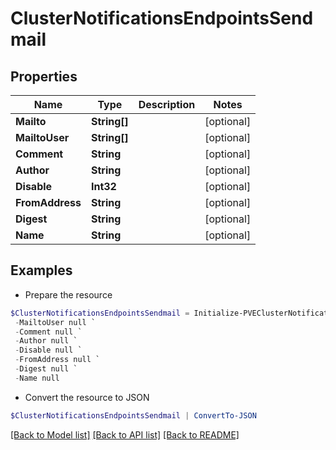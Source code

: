 # ClusterNotificationsEndpointsSendmail
## Properties

Name | Type | Description | Notes
------------ | ------------- | ------------- | -------------
**Mailto** | **String[]** |  | [optional] 
**MailtoUser** | **String[]** |  | [optional] 
**Comment** | **String** |  | [optional] 
**Author** | **String** |  | [optional] 
**Disable** | **Int32** |  | [optional] 
**FromAddress** | **String** |  | [optional] 
**Digest** | **String** |  | [optional] 
**Name** | **String** |  | [optional] 

## Examples

- Prepare the resource
```powershell
$ClusterNotificationsEndpointsSendmail = Initialize-PVEClusterNotificationsEndpointsSendmail  -Mailto null `
 -MailtoUser null `
 -Comment null `
 -Author null `
 -Disable null `
 -FromAddress null `
 -Digest null `
 -Name null
```

- Convert the resource to JSON
```powershell
$ClusterNotificationsEndpointsSendmail | ConvertTo-JSON
```

[[Back to Model list]](../README.md#documentation-for-models) [[Back to API list]](../README.md#documentation-for-api-endpoints) [[Back to README]](../README.md)

